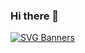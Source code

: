 ### Hi there 👋
[![SVG Banners](https://svg-banners.vercel.app/api?type=luminance&text1=Krishanu%20Dev%20🌻&width=800&height=400)](https://github.com/Akshay090/svg-banners)
<!--
[![SVG Banners](https://svg-banners.vercel.app/api?type=glitch&text1=glitch🤹&width=800&height=400)](https://github.com/Akshay090/svg-banners)

Here are some ideas to get you started:

- 🔭 I’m currently working on ...
- 🌱 I’m currently learning ...
- 👯 I’m looking to collaborate on ...
- 🤔 I’m looking for help with ...
- 💬 Ask me about ...
- 📫 How to reach me: ...
- 😄 Pronouns: ...
- ⚡ Fun fact: ...
-->
